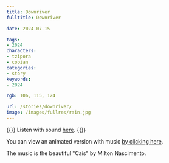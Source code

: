 ```yaml
---
title: Downriver
fulltitle: Downriver

date: 2024-07-15

tags:
- 2024
characters:
- tzipora
- cobian
categories:
- story
keywords:
- 2024

rgb: 106, 115, 124

url: /stories/downriver/
image: /images/fullres/rain.jpg
---
```

{{<note caption>}}
Listen with sound [here](/images/fullres/rain.mp4).
{{</note>}}

You can view an animated version with music [by clicking here](/images/fullres/rain.mp4).

The music is the beautiful "Cais" by Milton Nascimento.

